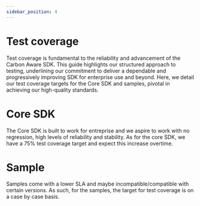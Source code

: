 ```yaml
---
sidebar_position: 4
---
```


Test coverage
====

Test coverage is fundamental to the reliability and advancement of the Carbon Aware SDK. 
This guide highlights our structured approach to testing, underlining our commitment to deliver a dependable and progressively improving SDK for enterprise use and beyond. 
Here, we detail our test coverage targets for the Core SDK and samples, pivotal in achieving our high-quality standards.

# Core SDK

The Core SDK is built to work for entreprise and we aspire to work with no regression, high levels of reliability and stability.
As for the core SDK, we have a 75% test coverage target and expect this increase overtime.

# Sample 

Samples come with a lower SLA and maybe incompatible/compatible with certain versions.
As such, for the samples, the target for test coverage is on a case by case basis.


